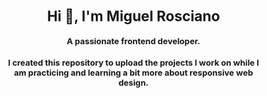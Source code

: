 <h1 align="center">Hi 👋, I'm Miguel Rosciano</h1>
<h3 align="center">A passionate frontend developer.</h3>
<h3 align="center">I created this repository to upload the projects I work on while I am practicing and learning a bit more about responsive web design.</h3>




